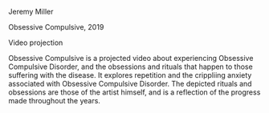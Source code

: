 Jeremy Miller

Obsessive Compulsive, 2019

Video projection

Obsessive Compulsive is a projected video about experiencing Obsessive Compulsive Disorder, and the obsessions and rituals that happen to those suffering with the disease. It explores repetition and the crippliing anxiety associated with Obsessive Compulsive Disorder. The depicted rituals and obsessions are those of the artist himself, and is a reflection of the progress made throughout the years.
